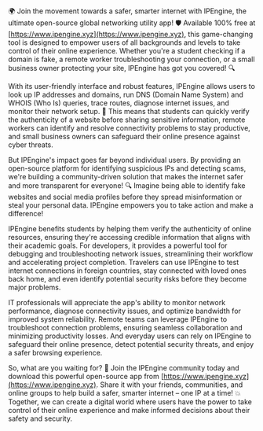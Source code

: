 🌍 Join the movement towards a safer, smarter internet with IPEngine, the ultimate open-source global networking utility app! 🛡️ Available 100% free at [https://www.ipengine.xyz](https://www.ipengine.xyz), this game-changing tool is designed to empower users of all backgrounds and levels to take control of their online experience. Whether you're a student checking if a domain is fake, a remote worker troubleshooting your connection, or a small business owner protecting your site, IPEngine has got you covered! 🔍

With its user-friendly interface and robust features, IPEngine allows users to look up IP addresses and domains, run DNS (Domain Name System) and WHOIS (Who Is) queries, trace routes, diagnose internet issues, and monitor their network setup. 📡 This means that students can quickly verify the authenticity of a website before sharing sensitive information, remote workers can identify and resolve connectivity problems to stay productive, and small business owners can safeguard their online presence against cyber threats.

But IPEngine's impact goes far beyond individual users. By providing an open-source platform for identifying suspicious IPs and detecting scams, we're building a community-driven solution that makes the internet safer and more transparent for everyone! 🔍 Imagine being able to identify fake websites and social media profiles before they spread misinformation or steal your personal data. IPEngine empowers you to take action and make a difference!

IPEngine benefits students by helping them verify the authenticity of online resources, ensuring they're accessing credible information that aligns with their academic goals. For developers, it provides a powerful tool for debugging and troubleshooting network issues, streamlining their workflow and accelerating project completion. Travelers can use IPEngine to test internet connections in foreign countries, stay connected with loved ones back home, and even identify potential security risks before they become major problems.

IT professionals will appreciate the app's ability to monitor network performance, diagnose connectivity issues, and optimize bandwidth for improved system reliability. Remote teams can leverage IPEngine to troubleshoot connection problems, ensuring seamless collaboration and minimizing productivity losses. And everyday users can rely on IPEngine to safeguard their online presence, detect potential security threats, and enjoy a safer browsing experience.

So, what are you waiting for? 🚀 Join the IPEngine community today and download this powerful open-source app from [https://www.ipengine.xyz](https://www.ipengine.xyz). Share it with your friends, communities, and online groups to help build a safer, smarter internet – one IP at a time! 💥 Together, we can create a digital world where users have the power to take control of their online experience and make informed decisions about their safety and security.